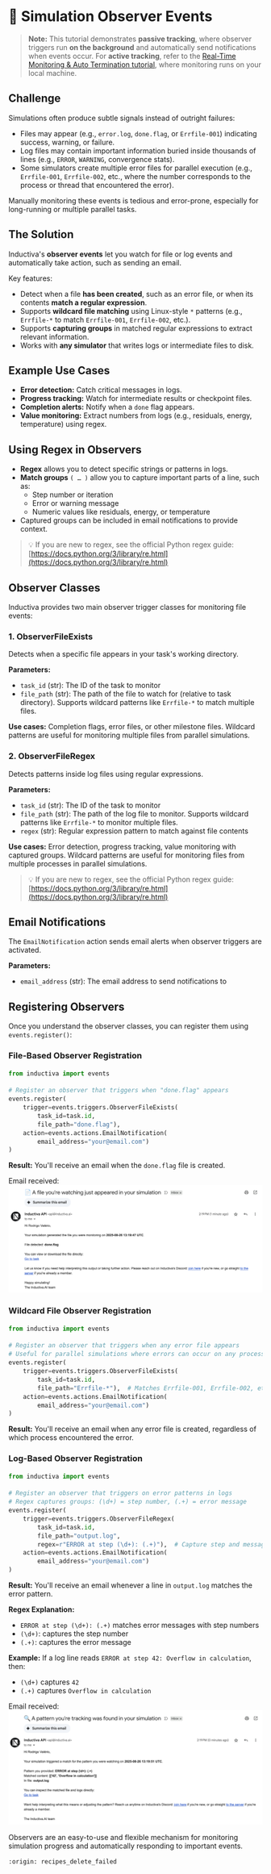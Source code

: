 # 👀 Simulation Observer Events

> **Note:** This tutorial demonstrates **passive tracking**, where observer triggers run **on the background**
> and automatically send notifications when events occur.
> For **active tracking**, refer to the <a href="https://inductiva.ai/guides/scale-up/recipes/real-time-simulation-monitoring" target="_blank">Real-Time Monitoring & Auto Termination tutorial</a>, where monitoring runs
> on your local machine.

## Challenge

Simulations often produce subtle signals instead of outright failures:

- Files may appear (e.g., `error.log`, `done.flag`, or `Errfile-001`) indicating success, warning, or failure.
- Log files may contain important information buried inside thousands of lines
  (e.g., `ERROR`, `WARNING`, convergence stats).
- Some simulators create multiple error files for parallel execution (e.g., `Errfile-001`, `Errfile-002`, etc., where the number corresponds to the process or thread that encountered the error).

Manually monitoring these events is tedious and error-prone,
especially for long-running or multiple parallel tasks.


## The Solution

Inductiva's **observer events** let you watch for file or log events and automatically take action, 
such as sending an email.

Key features:

- Detect when a file **has been created**, such as an error file, or when its contents **match a regular expression**.
- Supports **wildcard file matching** using Linux-style `*` patterns (e.g., `Errfile-*` to match `Errfile-001`, `Errfile-002`, etc.).
- Supports **capturing groups** in matched regular expressions to extract relevant information.
- Works with **any simulator** that writes logs or intermediate files to disk.

## Example Use Cases

- **Error detection:** Catch critical messages in logs.
- **Progress tracking:** Watch for intermediate results or checkpoint files.
- **Completion alerts:** Notify when a `done` flag appears.
- **Value monitoring:** Extract numbers from logs (e.g., residuals, energy, temperature) using regex.

## Using Regex in Observers

- **Regex** allows you to detect specific strings or patterns in logs.
- **Match groups** `( … )` allow you to capture important parts of a line, such as:
  - Step number or iteration
  - Error or warning message
  - Numeric values like residuals, energy, or temperature
- Captured groups can be included in email notifications to provide context.

> 💡 If you are new to regex, see the official Python regex guide:  
> [https://docs.python.org/3/library/re.html](https://docs.python.org/3/library/re.html)


## Observer Classes

Inductiva provides two main observer trigger classes for monitoring file events:

### 1. ObserverFileExists

Detects when a specific file appears in your task's working directory.

**Parameters:**
- `task_id` (str): The ID of the task to monitor
- `file_path` (str): The path of the file to watch for (relative to task directory). Supports wildcard patterns like `Errfile-*` to match multiple files.

**Use cases:** Completion flags, error files, or other milestone files. Wildcard patterns are useful for monitoring multiple files from parallel simulations.

### 2. ObserverFileRegex

Detects patterns inside log files using regular expressions.

**Parameters:**
- `task_id` (str): The ID of the task to monitor  
- `file_path` (str): The path of the log file to monitor. Supports wildcard patterns like `Errfile-*` to monitor multiple files.
- `regex` (str): Regular expression pattern to match against file contents

**Use cases:** Error detection, progress tracking, value monitoring with captured groups. Wildcard patterns are useful for monitoring files from multiple processes in parallel simulations.

> 💡 If you are new to regex, see the official Python regex guide:
> [https://docs.python.org/3/library/re.html](https://docs.python.org/3/library/re.html)

## Email Notifications

The `EmailNotification` action sends email alerts when observer triggers are activated.

**Parameters:**
- `email_address` (str): The email address to send notifications to

## Registering Observers

Once you understand the observer classes, you can register them using `events.register()`:

### File-Based Observer Registration

```python
from inductiva import events

# Register an observer that triggers when "done.flag" appears
events.register(
    trigger=events.triggers.ObserverFileExists(
        task_id=task.id,
        file_path="done.flag"),
    action=events.actions.EmailNotification(
        email_address="your@email.com")
)
```

**Result:** You'll receive an email when the `done.flag` file is created.

Email received:
![File email](../static/file-email.png)

### Wildcard File Observer Registration

```python
from inductiva import events

# Register an observer that triggers when any error file appears
# Useful for parallel simulations where errors can occur on any process
events.register(
    trigger=events.triggers.ObserverFileExists(
        task_id=task.id,
        file_path="Errfile-*"),  # Matches Errfile-001, Errfile-002, etc.
    action=events.actions.EmailNotification(
        email_address="your@email.com")
)
```

**Result:** You'll receive an email when any error file is created, regardless of which process encountered the error.

### Log-Based Observer Registration

```python
from inductiva import events

# Register an observer that triggers on error patterns in logs
# Regex captures groups: (\d+) = step number, (.+) = error message
events.register(
    trigger=events.triggers.ObserverFileRegex(
        task_id=task.id,
        file_path="output.log",
        regex=r"ERROR at step (\d+): (.+)"),  # Capture step and message
    action=events.actions.EmailNotification(
        email_address="your@email.com")
)
```

**Result:** You'll receive an email whenever a line in `output.log` matches the error pattern.

**Regex Explanation:**
- `ERROR at step (\d+): (.+)` matches error messages with step numbers
- `(\d+)`: captures the step number  
- `(.+)`: captures the error message  

**Example:** If a log line reads `ERROR at step 42: Overflow in calculation`, then:
- `(\d+)` captures `42`
- `(.+)` captures `Overflow in calculation`

Email received:
![Regex email](../static/regex-email.png)

Observers are an easy-to-use and flexible mechanism for monitoring simulation progress and automatically responding to important events.


```{banner_small}
:origin: recipes_delete_failed
```